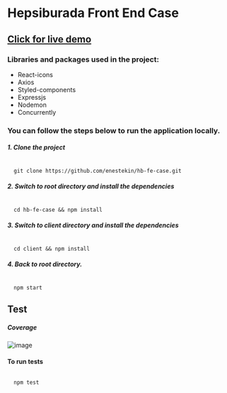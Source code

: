 # Hepsiburada Front End Case

## <a href="https://enes-hb-fe-case.herokuapp.com/" target="_blank">Click for live demo</a>

### Libraries and packages used in the project:

<ul>
  <li>React-icons</li>
  <li>Axios</li>
  <li>Styled-components</li>
  <li>Expressjs</li>
  <li>Nodemon</li>
  <li>Concurrently</li>
</ul>

### You can follow the steps below to run the application locally.

##### 1. Clone the project

<code>
  git clone https://github.com/enestekin/hb-fe-case.git
</code>

##### 2. Switch to root directory and install the dependencies

<code>
  cd hb-fe-case && npm install
</code>

##### 3. Switch to client directory and install the dependencies

<code>
  cd client && npm install
</code>

##### 4. Back to root directory.

<code>
  npm start
</code>

## Test

##### Coverage
![image](https://user-images.githubusercontent.com/86486997/190511685-1c66118d-9488-4aca-853b-286c4bc43b6b.png)

#### To run tests

<code>
  npm test
</code>
